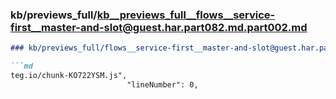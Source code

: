 ### kb/previews_full/kb__previews_full__flows__service-first__master-and-slot@guest.har.part082.md.part002.md

```md
### kb/previews_full/flows__service-first__master-and-slot@guest.har.part082.md (part 002)

```md
teg.io/chunk-KO722YSM.js",
                          "lineNumber": 0,

```

```

```
